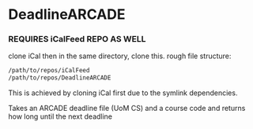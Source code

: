 # DeadlineARCADE
### REQUIRES iCalFeed REPO AS WELL
clone iCal then in the same directory, clone this.
rough file structure:
``` bash
/path/to/repos/iCalFeed
/path/to/repos/DeadlineARCADE
```
This is achieved by cloning iCal first due to the symlink dependencies.


Takes an ARCADE deadline file (UoM CS) and a course code and returns how long until the next deadline

